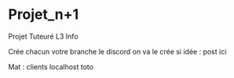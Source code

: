 # Projet_n+1
Projet Tuteuré L3 Info


Crée chacun votre branche 
le discord on va le crée 
si idée : post ici


Mat : clients localhost toto
